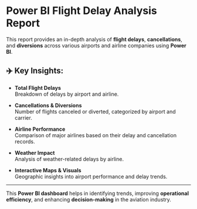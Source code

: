 # Power BI Flight Delay Analysis Report

This report provides an in-depth analysis of **flight delays**, **cancellations**, and **diversions** across various airports and airline companies using **Power BI**.

## ✈️ Key Insights:

- **Total Flight Delays**  
  Breakdown of delays by airport and airline.

- **Cancellations & Diversions**  
  Number of flights canceled or diverted, categorized by airport and carrier.

- **Airline Performance**  
  Comparison of major airlines based on their delay and cancellation records.

- **Weather Impact**  
  Analysis of weather-related delays by airline.

- **Interactive Maps & Visuals**  
  Geographic insights into airport performance and delay trends.

---

This **Power BI dashboard** helps in identifying trends, improving **operational efficiency**, and enhancing **decision-making** in the aviation industry.
